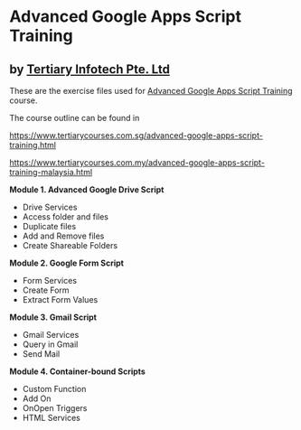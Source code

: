 # Advanced Google Apps Script Training
## by [Tertiary Infotech Pte. Ltd](https://www.tertiarycourses.com.sg/)

These are the exercise files used for [Advanced Google Apps Script Training](https://www.tertiarycourses.com.sg/advanced-google-apps-script-training.html) course. 

The course outline can be found in 

https://www.tertiarycourses.com.sg/advanced-google-apps-script-training.html

https://www.tertiarycourses.com.my/advanced-google-apps-script-training-malaysia.html

<p><strong>Module 1. Advanced Google Drive Script</strong></p>
<ul>
<li>Drive Services</li>
<li>Access folder and files</li>
<li>Duplicate files</li>
<li>Add and Remove files</li>
<li>Create Shareable Folders</li>
</ul>
<p><strong>Module 2. Google Form Script</strong></p>
<ul>
<li>Form Services</li>
<li>Create Form</li>
<li>Extract Form Values</li>
</ul>
<p><strong>Module 3. Gmail Script</strong></p>
<ul>
<li>Gmail Services</li>
<li>Query in Gmail</li>
<li>Send Mail</li>
</ul>
<p><strong>Module 4. Container-bound Scripts</strong></p>
<ul>
<li>Custom Function</li>
<li>Add On</li>
<li>OnOpen Triggers</li>
<li>HTML Services</li>
</ul>



